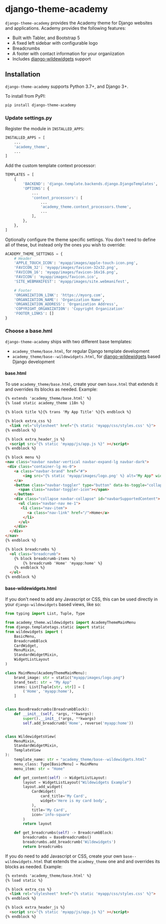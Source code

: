 # django-theme-academy

`django-theme-academy` provides the Academy theme for Django websites and applications.  Academy provides the following features:

* Built with Tabler, and Bootstrap 5
* A fixed left sidebar with configurable logo
* Breadcrumbs
* A footer with contact information for your organiization
* Includes [django-wildewidgets](https://github.com/caltechads/django-wildewidgets) support

## Installation

`django-theme-academy` supports Python 3.7+, and Django 3+.

To install from PyPI:

```bash
pip install django-theme-academy
```

### Update settings.py

Register the module in `INSTALLED_APPS`:

```python
INSTALLED_APPS = [
    ...
    'academy_theme',
    ...
]
```

Add the custom template context processor:

```python
TEMPLATES = [
    {
        'BACKEND': 'django.template.backends.django.DjangoTemplates',
        'OPTIONS': {
            ...
            'context_processors': [
                ...
                'academy_theme.context_processors.theme',
                ...
            ],
        },
    },
]
```

Optionally configure the theme specific settings.  You don't need to define all of these, but instead
only the ones you wish to override:

```python
ACADEMY_THEME_SETTINGS = {
    # Header
    'APPLE_TOUCH_ICON': 'myapp/images/apple-touch-icon.png',
    'FAVICON_32': 'myapp/images/favicon-32x32.png',
    'FAVICON_16': 'myapp/images/favicon-16x16.png',
    'FAVICON': 'myapp/images/favicon.ico',
    'SITE_WEBMANIFEST': 'myapp/images/site.webmanifest',

    # Footer
    'ORGANIZATION_LINK': 'https://myorg.com',
    'ORGANIZATION_NAME': 'Organization Name',
    'ORGANIZATION_ADDRESS': 'Organization Address',
    'COPYRIGHT_ORGANIZATION': 'Copyright Organization'
    'FOOTER_LINKS': []
}
```

### Choose a base.hml

`django-theme-academy` ships with two different base templates:

* `academy_theme/base.html`, for regular Django template development
* `academy_theme/base--wildewidgets.html`, for [django-wildewidgets](https://github.com/caltechads/django-wildewidgets) based Django development

#### base.html

To use `academy_theme/base.html`, create your own `base.html` that extends it
and overrides its blocks as needed.  Example:

```html
{% extends 'academy_theme/base.html' %}
{% load static academy_theme i18n %}

{% block title %}{% trans 'My App Title' %}{% endblock %}

{% block extra_css %}
  <link rel="stylesheet" href="{% static 'myapp/css/styles.css' %}">
{% endblock %}

{% block extra_header_js %}
  <script src="{% static 'myapp/js/app.js %}" ></script>
{% endblock %}

{% block menu %}
<nav class="navbar navbar-vertical navbar-expand-lg navbar-dark">
 <div class="container-lg ms-0">
    <a class="navbar-brand" href="#">
        <img src="{% static 'myapp/images/logo.png' %} alt="My App" width="100%">
    </a>
    <button class="navbar-toggler" type="button" data-bs-toggle="collapse" data-bs-target="#navbarSupportedContentV_9628" aria-controls="navbarSupportedContent" aria-expanded="false" aria-label="Toggle navigation">
      <span class="navbar-toggler-icon"></span>
    </button>
    <div class="collapse navbar-collapse" id="navbarSupportedContent">
      <ul class="navbar-nav me-1">
       <li class="nav-item">
          <a class="nav-link" href="/">Home</a>
        </li>
      </ul>
    </div>
  </div>
</nav>
{% endblock %}

{% block breadcrumbs %}
  <ol class="breadcrumb">
    {% block breadcrumb-items %}
        {% breadcrumb 'Home' 'myapp:home' %}
    {% endblock %}
  </ol>
{% endblock %}
```

#### base-wildewidgets.html

If you don't need to add any Javascript or CSS, this can be used directly in
your ``django-wildewidgets`` based views, like so:

```python
from typing import List, Tuple, Type

from academy_theme.wildewidgets import AcademyThemeMainMenu
from django.templatetags.static import static
from wildewidgets import (
    BasicMenu,
    BreadcrumbBlock
    CardWidget,
    MenuMixin,
    StandardWidgetMixin,
    WidgetListLayout
)

class MainMenu(AcademyThemeMainMenu):
    brand_image: str = static("myapp/images/logo.png")
    brand_text: str = "My App"
    items: List[Tuple[str, str]] = [
        ('Home', 'myapp:home'),
    ]


class BaseBreadcrumbs(BreadrumbBlock):
    def __init__(self, *args, **kwargs):
        super().__init__(*args, **kwargs)
        self.add_breadcrumb('Home', reverse('myapp:home'))


class WildewidgetsView(
    MenuMixin,
    StandardWidgetMixin,
    TemplateView
):
    template_name: str = "academy_theme/base--wildewidgets.html"
    menu_class: Type[BasicMenu] = MainMenu
    menu_item: str = "Home"

    def get_content(self) -> WidgetListLayout:
        layout = WidgetListLayout("Wildewidgets Example")
        layout.add_widget(
            CardWidget(
                card_title='My Card',
                widget='Here is my card body',
            ),
            title='My Card',
            icon='info-square'
        )
        return layout

    def get_breadcrumbs(self) -> BreadcrumbBlock:
        breadcrumbs = BaseBreadcrumbs()
        breadcrumbs.add_breadcrumb('Wildewidgets')
        return breadcrumbs
```

If you do need to add Javascript or CSS, create your own `base--wildewidgets.html` that extends the `acadmey_theme`
one and and overrides its blocks as needed.  Example:

```html
{% extends 'academy_theme/base.html' %}
{% load static %}

{% block extra_css %}
  <link rel="stylesheet" href="{% static 'myapp/css/styles.css' %}">
{% endblock %}

{% block extra_header_js %}
  <script src="{% static 'myapp/js/app.js %}" ></script>
{% endblock %}
```
